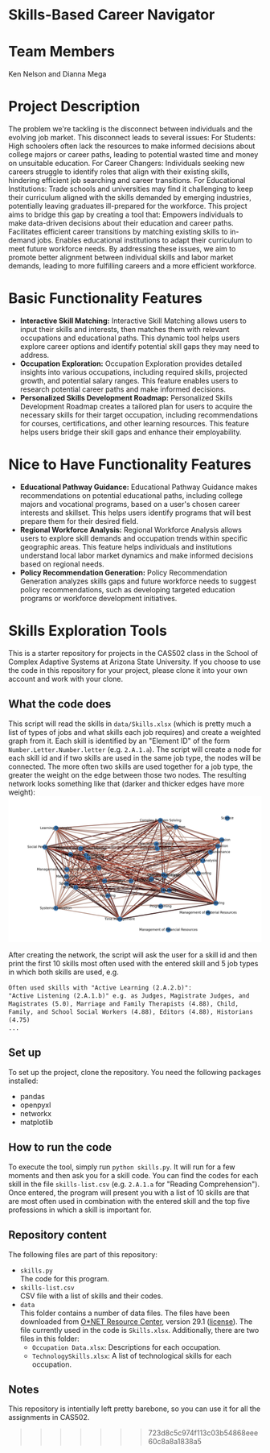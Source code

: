 # Skills-Based Career Navigator
# Team Members

Ken Nelson and Dianna Mega

# Project Description

The problem we're tackling is the disconnect between individuals and the evolving job market. This disconnect leads to several issues:
For Students: High schoolers often lack the resources to make informed decisions about college majors or career paths, leading to potential wasted time and money on unsuitable education.
For Career Changers: Individuals seeking new careers struggle to identify roles that align with their existing skills, hindering efficient job searching and career transitions.
For Educational Institutions: Trade schools and universities may find it challenging to keep their curriculum aligned with the skills demanded by emerging industries, potentially leaving graduates ill-prepared for the workforce.
This project aims to bridge this gap by creating a tool that:
Empowers individuals to make data-driven decisions about their education and career paths.
Facilitates efficient career transitions by matching existing skills to in-demand jobs.
Enables educational institutions to adapt their curriculum to meet future workforce needs.
By addressing these issues, we aim to promote better alignment between individual skills and labor market demands, leading to more fulfilling careers and a more efficient workforce.

# Basic Functionality Features

- **Interactive Skill Matching:** Interactive Skill Matching allows users to input their skills and interests, then matches them with relevant occupations and educational paths. This dynamic tool helps users explore career options and identify potential skill gaps they may need to address.
- **Occupation Exploration:** Occupation Exploration provides detailed insights into various occupations, including required skills, projected growth, and potential salary ranges. This feature enables users to research potential career paths and make informed decisions.
- **Personalized Skills Development Roadmap:** Personalized Skills Development Roadmap creates a tailored plan for users to acquire the necessary skills for their target occupation, including recommendations for courses, certifications, and other learning resources. This feature helps users bridge their skill gaps and enhance their employability.

# Nice to Have Functionality Features

- **Educational Pathway Guidance:** Educational Pathway Guidance makes recommendations on potential educational paths, including college majors and vocational programs, based on a user's chosen career interests and skillset. This helps users identify programs that will best prepare them for their desired field.
- **Regional Workforce Analysis:** Regional Workforce Analysis allows users to explore skill demands and occupation trends within specific geographic areas. This feature helps individuals and institutions understand local labor market dynamics and make informed decisions based on regional needs.
- **Policy Recommendation Generation:** Policy Recommendation Generation analyzes skills gaps and future workforce needs to suggest policy recommendations, such as developing targeted education programs or workforce development initiatives.

# Skills Exploration Tools

This is a starter repository for projects in the CAS502 class in the School of Complex Adaptive Systems at Arizona State University. If you choose to use the code in this repository for your project, please clone it into your own account and work with your clone.

## What the code does

This script will read the skills in `data/Skills.xlsx` (which is pretty much a list of types of jobs and what skills each job requires) and create a weighted graph from it. Each skill is identified by an "Element ID" of the form `Number.Letter.Number.letter` (e.g. `2.A.1.a`). The script will create a node for each skill id and if two skills are used in the same job type, the nodes will be connected. The more often two skills are used together for a job type, the greater the weight on the edge between those two nodes. The resulting network looks something like that (darker and thicker edges have more weight):
![Network Image](img/networkjpg.jpg)

After creating the network, the script will ask the user for a skill id and then print the first 10 skills most often used with the entered skill and 5 job types in which both skills are used, e.g.

```
Often used skills with "Active Learning (2.A.2.b)":
"Active Listening (2.A.1.b)" e.g. as Judges, Magistrate Judges, and Magistrates (5.0), Marriage and Family Therapists (4.88), Child, Family, and School Social Workers (4.88), Editors (4.88), Historians (4.75)
...
```

## Set up

To set up the project, clone the repository. You need the following packages installed:
- pandas
- openpyxl
- networkx
- matplotlib

## How to run the code

To execute the tool, simply run `python skills.py`. It will run for a few moments and then ask you for a skill code. You can find the codes for each skill in the file `skills-list.csv` (e.g. `2.A.1.a` for "Reading Comprehension"). Once entered, the program will present you with a list of 10 skills are that are most often used in combination with the entered skill and the top five professions in which a skill is important for.

## Repository content

The following files are part of this repository:

- `skills.py`  
The code for this program.
- `skills-list.csv`  
CSV file with a list of skills and their codes.
- `data`  
This folder contains a number of data files. The files have been downloaded from [O*NET Resource Center](https://www.onetcenter.org/database.html), version 29.1 ([license](https://creativecommons.org/licenses/by/4.0/)). The file currently used in the code is `Skills.xlsx`. Additionally, there are two files in this folder:
  - `Occupation Data.xlsx`: Descriptions for each occupation.
  - `TechnologySkills.xlsx`: A list of technological skills for each occupation.

## Notes

This repository is intentially left pretty barebone, so you can use it for all the assignments in CAS502.
>>>>>>> 723d8c5c974f113c03b54868eee60c8a8a1838a5
